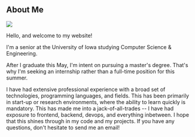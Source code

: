 ## About Me
<img class="profile-picture" src="{{ site.avatar_url }}">

Hello, and welcome to my website!

I'm a senior at the University of Iowa studying Computer Science & Engineering.

After I graduate this May, I'm intent on pursuing a master's degree. That's why I'm seeking an internship rather than a full-time position for this summer.

I have had extensive professional experience with a broad set of technologies, programming languages, and fields. This has been primarily in start-up or research environments, where the ability to learn quickly is mandatory. This has made me into a jack-of-all-trades -- I have had exposure to frontend, backend, devops, and everything inbetween. I hope that this shines through in my code and my projects. If you have any questions, don't hesitate to send me an email!
